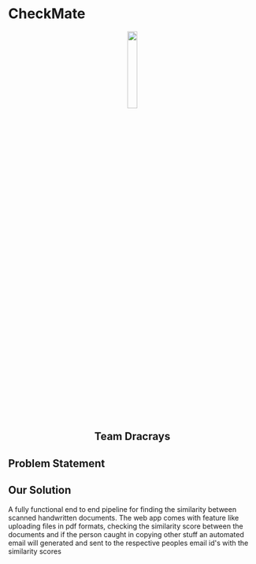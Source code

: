 # CheckMate
<p align="center">
<img src="https://github.com/ShubhamDeodhar/CheckMate/blob/master/image.jpg" width=20%/>


<h2 align="center">Team Dracrays</h2>

## Problem Statement

## Our Solution

A fully functional end to end pipeline for finding the similarity between scanned handwritten documents. The web app comes with feature like uploading files in pdf formats, checking the similarity score between the documents and if the person caught in copying other stuff an automated email will generated and sent to the respective peoples email id's with the similarity scores
